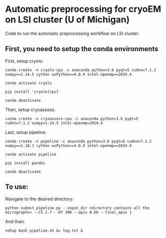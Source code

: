# Automatic preprocessing for cryoEM on LSI cluster (U of Michigan)

Code to run the automatic preprocessing workflow on LSI cluster.

## First, you need to setup the conda environments

First, setup cryolo:
```
conda create -n cryolo-cpu -c anaconda python=3.6 pyqt=5 cudnn=7.1.2 numpy==1.14.5 cython wxPython==4.0.4 intel-openmp==2019.4
```
```
conda activate cryolo
```
```
pip install 'cryolo[cpu]'
```
```
conda deactivate
```

Then, setup cryoassess:
```
conda create -n cryoassess-cpu -c anaconda python=3.6 pyqt=5 cudnn=7.1.2 numpy=1.14.5 intel-openmp=2019.4
```

Last, setup pipeline:
```
conda create -n pipeline -c anaconda python=3.6 pyqt=5 cudnn=7.1.2 numpy==1.18.1 cython wxPython==4.0.4 intel-openmp==2019.4
```
```
conda activate pipeline
```
```
pip install pandas
```
```
conda deactivate
```

## To use:
Navigate to the desired directory:
```
python submit_pipeline.py --input_dir <directory contains all the micrographs> --CS 2.7 --HT 300 --apix 0.66 --final_apix 1
```
And then:
```
nohup bash pipeline.sh &> log.txt &
```
